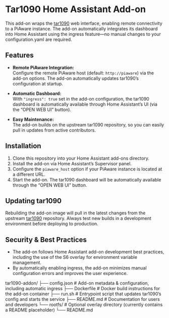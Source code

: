 # Tar1090 Home Assistant Add-on

This add-on wraps the [tar1090](https://github.com/wiedehopf/tar1090) web interface, enabling remote connectivity to a PiAware instance. The add-on automatically integrates its dashboard into Home Assistant using the ingress feature—no manual changes to your configuration.yaml are required.

## Features

- **Remote PiAware Integration:**  
  Configure the remote PiAware host (default: `http://piaware`) via the add-on options. The add-on automatically updates tar1090’s configuration at startup.

- **Automatic Dashboard:**  
  With `"ingress": true` set in the add-on configuration, the tar1090 dashboard is automatically available through Home Assistant’s UI (via the “OPEN WEB UI” button).

- **Easy Maintenance:**  
  The add-on builds on the upstream tar1090 repository, so you can easily pull in updates from active contributors.

## Installation

1. Clone this repository into your Home Assistant add-ons directory.
2. Install the add-on via Home Assistant’s Supervisor panel.
3. Configure the `piaware_host` option if your PiAware instance is located at a different URL.
4. Start the add-on. The tar1090 dashboard will be automatically available through the “OPEN WEB UI” button.

## Updating tar1090

Rebuilding the add-on image will pull in the latest changes from the upstream [tar1090](https://github.com/wiedehopf/tar1090) repository. Always test new builds in a development environment before deploying to production.

## Security & Best Practices

- The add-on follows Home Assistant add-on development best practices, including the use of the S6 overlay for environment variable management.
- By automatically enabling ingress, the add-on minimizes manual configuration errors and improves the user experience.

tar1090-addon/
├── config.json          # Add-on metadata & configuration, including automatic ingress
├── Dockerfile           # Docker build instructions for the add-on container
├── run.sh               # Entrypoint script that updates tar1090’s config and starts the service
├── README.md            # Documentation for users and developers
└── rootfs/              # Optional overlay directory (currently contains a README placeholder)
    └── README.md
